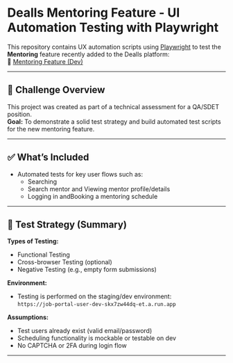 # Dealls Mentoring Feature - UI Automation Testing with Playwright

This repository contains UX automation scripts using [Playwright](https://playwright.dev/) to test the **Mentoring** feature recently added to the Dealls platform:  
🔗 [Mentoring Feature (Dev)](https://job-portal-user-dev-skx7zw44dq-et.a.run.app/mentoring)

---

## 🧪 Challenge Overview

This project was created as part of a technical assessment for a QA/SDET position.  
**Goal:** To demonstrate a solid test strategy and build automated test scripts for the new mentoring feature.

---

## ✅ What’s Included

- Automated tests for key user flows such as:
  - Searching
  - Search mentor and Viewing mentor profile/details
  - Logging in andBooking a mentoring schedule

---

## 🧠 Test Strategy (Summary)

**Types of Testing:**
- Functional Testing
- Cross-browser Testing (optional)
- Negative Testing (e.g., empty form submissions)

**Environment:**
- Testing is performed on the staging/dev environment:  
  `https://job-portal-user-dev-skx7zw44dq-et.a.run.app`

**Assumptions:**
- Test users already exist (valid email/password)
- Scheduling functionality is mockable or testable on dev
- No CAPTCHA or 2FA during login flow

---

